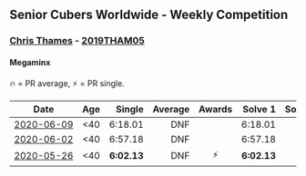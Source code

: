 <style>table {white-space: nowrap;}</style>

## Senior Cubers Worldwide - Weekly Competition
### [Chris Thames](../chris_thames.md) - [2019THAM05](https://www.worldcubeassociation.org/persons/2019THAM05?event=minx)
#### Megaminx

🔥 = PR average, ⚡ = PR single.

| Date | Age | Single | Average | Awards | Solve 1 | Solve 2 | Solve 3 | Solve 4 | Solve 5 | Video |
| :--: | :--: | --: | --: | :--: | --: | --: | --: | --: | --: | :-- |
| [2020-06-09](../../results/minx/2020-06-09.md) | <40 | 6:18.01 | DNF |  | 6:18.01 | DNS | DNS | DNS | DNS | [Link](https://www.facebook.com/events/903549840109576/permalink/906720483125845/) |
| [2020-06-02](../../results/minx/2020-06-02.md) | <40 | 6:57.18 | DNF |  | 6:57.18 | DNS | DNS | DNS | DNS | [Link](https://www.facebook.com/events/3373950429496747/permalink/3379579568933833/) |
| [2020-05-26](../../results/minx/2020-05-26.md) | <40 | **6:02.13** | DNF | ⚡ | **6:02.13** | DNS | DNS | DNS | DNS | [Link](https://www.facebook.com/events/688407551989463/permalink/690392548457630/) |


<!-- Global site tag (gtag.js) - Google Analytics -->
<script async src="https://www.googletagmanager.com/gtag/js?id=UA-86348435-3"></script>
<script>window.dataLayer = window.dataLayer || []; function gtag() {dataLayer.push(arguments);} gtag('js', new Date()); gtag('config', 'UA-86348435-3');</script>
